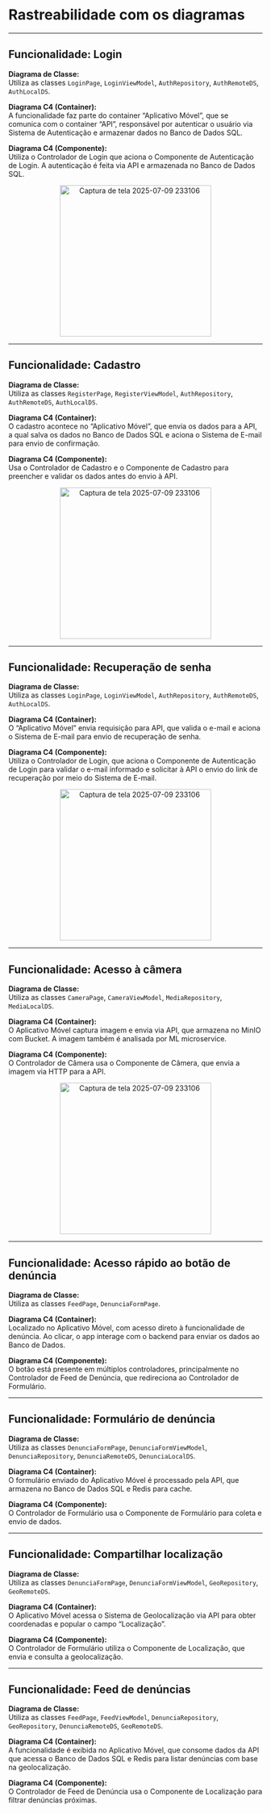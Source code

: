 # Rastreabilidade com os diagramas

---

## Funcionalidade: Login

**Diagrama de Classe:**  
Utiliza as classes `LoginPage`, `LoginViewModel`, `AuthRepository`, `AuthRemoteDS`, `AuthLocalDS`.

**Diagrama C4 (Container):**  
A funcionalidade faz parte do container “Aplicativo Móvel”, que se comunica com o container “API”, responsável por autenticar o usuário via Sistema de Autenticação e armazenar dados no Banco de Dados SQL.

**Diagrama C4 (Componente):**  
Utiliza o Controlador de Login que aciona o Componente de Autenticação de Login. A autenticação é feita via API e armazenada no Banco de Dados SQL.

<div align="center">
  <img src="https://github.com/user-attachments/assets/eef4cdec-3537-4060-b33e-888e96b8aa39" width="300" alt="Captura de tela 2025-07-09 233106">
</div>

---

## Funcionalidade: Cadastro

**Diagrama de Classe:**  
Utiliza as classes `RegisterPage`, `RegisterViewModel`, `AuthRepository`, `AuthRemoteDS`, `AuthLocalDS`.

**Diagrama C4 (Container):**  
O cadastro acontece no “Aplicativo Móvel”, que envia os dados para a API, a qual salva os dados no Banco de Dados SQL e aciona o Sistema de E-mail para envio de confirmação.

**Diagrama C4 (Componente):**  
Usa o Controlador de Cadastro e o Componente de Cadastro para preencher e validar os dados antes do envio à API.

<div align="center">
  <img src="https://github.com/user-attachments/assets/6cf04dae-5e74-47d8-b0bf-527a43ef0829" width="300" alt="Captura de tela 2025-07-09 233106">
</div>

---

## Funcionalidade: Recuperação de senha

**Diagrama de Classe:**  
Utiliza as classes `LoginPage`, `LoginViewModel`, `AuthRepository`, `AuthRemoteDS`, `AuthLocalDS`.

**Diagrama C4 (Container):**  
O “Aplicativo Móvel” envia requisição para API, que valida o e-mail e aciona o Sistema de E-mail para envio de recuperação de senha.

**Diagrama C4 (Componente):**  
Utiliza o Controlador de Login, que aciona o Componente de Autenticação de Login para validar o e-mail informado e solicitar à API o envio do link de recuperação por meio do Sistema de E-mail.

<div align="center">
  <img src="https://github.com/user-attachments/assets/706c8c98-0ba7-43c5-a8b4-7dc20c4a9fef" width="300" alt="Captura de tela 2025-07-09 233106">
</div>

---

## Funcionalidade: Acesso à câmera

**Diagrama de Classe:**  
Utiliza as classes `CameraPage`, `CameraViewModel`, `MediaRepository`, `MediaLocalDS`.

**Diagrama C4 (Container):**  
O Aplicativo Móvel captura imagem e envia via API, que armazena no MinIO com Bucket. A imagem também é analisada por ML microservice.

**Diagrama C4 (Componente):**  
O Controlador de Câmera usa o Componente de Câmera, que envia a imagem via HTTP para a API.

<div align="center">
  <img src="https://github.com/user-attachments/assets/85885d18-269a-4d9e-b26a-757c55b7d69c" width="300" alt="Captura de tela 2025-07-09 233106">
</div>

---

## Funcionalidade: Acesso rápido ao botão de denúncia

**Diagrama de Classe:**  
Utiliza as classes `FeedPage`, `DenunciaFormPage`.

**Diagrama C4 (Container):**  
Localizado no Aplicativo Móvel, com acesso direto à funcionalidade de denúncia. Ao clicar, o app interage com o backend para enviar os dados ao Banco de Dados.

**Diagrama C4 (Componente):**  
O botão está presente em múltiplos controladores, principalmente no Controlador de Feed de Denúncia, que redireciona ao Controlador de Formulário.

---

## Funcionalidade: Formulário de denúncia

**Diagrama de Classe:**  
Utiliza as classes `DenunciaFormPage`, `DenunciaFormViewModel`, `DenunciaRepository`, `DenunciaRemoteDS`, `DenunciaLocalDS`.

**Diagrama C4 (Container):**  
O formulário enviado do Aplicativo Móvel é processado pela API, que armazena no Banco de Dados SQL e Redis para cache.

**Diagrama C4 (Componente):**  
O Controlador de Formulário usa o Componente de Formulário para coleta e envio de dados.

---

## Funcionalidade: Compartilhar localização

**Diagrama de Classe:**  
Utiliza as classes `DenunciaFormPage`, `DenunciaFormViewModel`, `GeoRepository`, `GeoRemoteDS`.

**Diagrama C4 (Container):**  
O Aplicativo Móvel acessa o Sistema de Geolocalização via API para obter coordenadas e popular o campo “Localização”.

**Diagrama C4 (Componente):**  
O Controlador de Formulário utiliza o Componente de Localização, que envia e consulta a geolocalização.

---

## Funcionalidade: Feed de denúncias

**Diagrama de Classe:**  
Utiliza as classes `FeedPage`, `FeedViewModel`, `DenunciaRepository`, `GeoRepository`, `DenunciaRemoteDS`, `GeoRemoteDS`.

**Diagrama C4 (Container):**  
A funcionalidade é exibida no Aplicativo Móvel, que consome dados da API que acessa o Banco de Dados SQL e Redis para listar denúncias com base na geolocalização.

**Diagrama C4 (Componente):**  
O Controlador de Feed de Denúncia usa o Componente de Localização para filtrar denúncias próximas.
